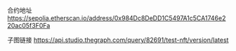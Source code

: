 合约地址
https://sepolia.etherscan.io/address/0x984Dc8DeDD1C5497A1c5CA1746e220ac05f3F0Fa

子图链接
https://api.studio.thegraph.com/query/82691/test-nft/version/latest

